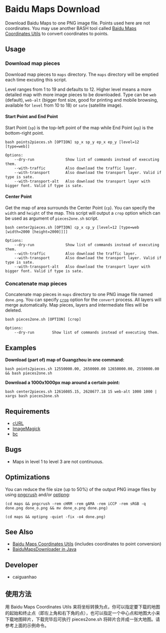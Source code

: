 Baidu Maps Download
===================

Download Baidu Maps to one PNG image file. Points used here are not coordinates. You may use another BASH tool called [Baidu Maps Coordinates Utils](https://github.com/caiguanhao/baidu-maps-coord-utils) to convert coordinates to points.

Usage
-----

### Download map pieces

Download map pieces to ``maps`` directory. The ``maps`` directory will be emptied each time excuting this script.

Level ranges from 1 to 19 and defaults to 12. Higher level means a more detailed map with more image pieces to be downloaded.
Type can be ``web`` (default), ``web-alt`` (bigger font size, good for printing and mobile browsing, available for ``level`` from 10 to 18) or ``sate`` (satellite image).

#### Start Point and End Point

Start Point (``sp``) is the top-left point of the map while End Point (``ep``) is the bottom-right point.

    bash points2pieces.sh [OPTION] sp_x sp_y ep_x ep_y [level=12 [type=web]]
    
    Options:
        --dry-run              Show list of commands instead of executing them.
        --with-traffic         Also download the traffic layer.
        --with-transport       Also download the transport layer. Valid if type is sate.
        --with-transport-alt   Also download the transport layer with bigger font. Valid if type is sate.

#### Center Point

Get the map of area surrounds the Center Point (``cp``).
You can specify the ``width`` and ``height`` of the map.
This script will output a ``crop`` option which can be used as argument of ``pieces2one.sh`` script.

    bash center2pieces.sh [OPTION] cp_x cp_y [level=12 [type=web [width=2000 [height=2000]]]]
    
    Options:
        --dry-run              Show list of commands instead of executing them.
        --with-traffic         Also download the traffic layer.
        --with-transport       Also download the transport layer. Valid if type is sate.
        --with-transport-alt   Also download the transport layer with bigger font. Valid if type is sate.

### Concatenate map pieces

Concatenate map pieces in ``maps`` directory to one PNG image file named ``done.png``.
You can specify [``crop``](http://www.imagemagick.org/Usage/crop/) option for the ``convert`` process.
All layers will merge automatically. Map pieces, layers and intermediate files will be deleted.

    bash pieces2one.sh [OPTION] [crop]
    
    Options:
        --dry-run        Show list of commands instead of executing them.

Examples
--------

**Download (part of) map of Guangzhou in one command:**

    bash points2pieces.sh 12550000.00, 2650000.00 12650000.00, 2550000.00 && bash pieces2one.sh

**Download a 1000x1000px map around a certain point:**

    bash center2pieces.sh 12616085.15, 2628677.18 15 web-alt 1000 1000 | xargs bash pieces2one.sh

Requirements
------------

* [cURL](http://curl.haxx.se/)
* [ImageMagick](http://www.imagemagick.org/)
* [bc](http://www.gnu.org/software/bc/)

Bugs
----

* Maps in level 1 to level 3 are not continuous.

Optimizations
-------------

You can reduce the file size (up to 50%) of the output PNG image files by using [pngcrush](http://pmt.sourceforge.net/pngcrush/) and/or [optipng](http://optipng.sourceforge.net/):

    (cd maps && pngcrush -rem cHRM -rem gAMA -rem iCCP -rem sRGB -q done.png done_o.png && mv done_o.png done.png)
    
    (cd maps && optipng -quiet -fix -o4 done.png)

See Also
--------

* [Baidu Maps Coordinates Utils](https://github.com/caiguanhao/baidu-maps-coord-utils) (includes coordinates to point conversion)
* [BaiduMapsDownloader in Java](https://github.com/java-MagicWang/BaiduMapDownloader/blob/master/MapDownloader.java)

Developer
---------

* caiguanhao

使用方法
--------

用 Baidu Maps Coordinates Utils 来将坐标转换为点，你可以指定要下载的地图的起始和终止点（即左上角和右下角的点），也可以指定一个中心点和地图大小来下载地图碎片，下载完毕后可执行 pieces2one.sh 将碎片合并成一张大地图。请参考上面的示例命令。
